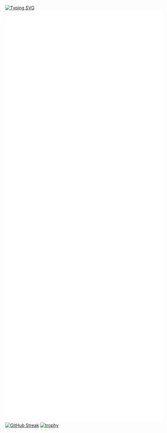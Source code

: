 [![Typing SVG](https://readme-typing-svg.herokuapp.com?color=%ff00d5&lines=Python+developer)](https://git.io/typing-svg)
![Metrics](/metrics.plugin.isocalendar.fullyear.svg)
![Metrics](/languages.activity.svg)
![Metrics](/metrics.plugin.steam.full.svg)
[![GitHub Streak](https://github-readme-streak-stats.herokuapp.com/?user=Reijoooo)](https://git.io/streak-stats)
[![trophy](https://github-profile-trophy.vercel.app/?username=Reijoooo)](https://github.com/Reijoooo/github-profile-trophy)

